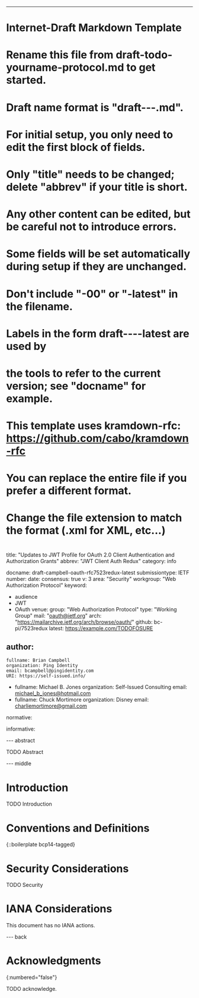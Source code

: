 ---
###
# Internet-Draft Markdown Template
#
# Rename this file from draft-todo-yourname-protocol.md to get started.
# Draft name format is "draft-<yourname>-<workgroup>-<name>.md".
#
# For initial setup, you only need to edit the first block of fields.
# Only "title" needs to be changed; delete "abbrev" if your title is short.
# Any other content can be edited, but be careful not to introduce errors.
# Some fields will be set automatically during setup if they are unchanged.
#
# Don't include "-00" or "-latest" in the filename.
# Labels in the form draft-<yourname>-<workgroup>-<name>-latest are used by
# the tools to refer to the current version; see "docname" for example.
#
# This template uses kramdown-rfc: https://github.com/cabo/kramdown-rfc
# You can replace the entire file if you prefer a different format.
# Change the file extension to match the format (.xml for XML, etc...)
#
###
title: "Updates to JWT Profile for OAuth 2.0 Client Authentication and Authorization Grants"
abbrev: "JWT Client Auth Redux"
category: info

docname: draft-campbell-oauth-rfc7523redux-latest
submissiontype: IETF
number:
date:
consensus: true
v: 3
area: "Security"
workgroup: "Web Authorization Protocol"
keyword:
 - audience
 - JWT
 - OAuth
venue:
  group: "Web Authorization Protocol"
  type: "Working Group"
  mail: "oauth@ietf.org"
  arch: "https://mailarchive.ietf.org/arch/browse/oauth/"
  github: bc-pi/7523redux
  latest: https://example.com/TODOFOSURE

author:
 -
    fullname: Brian Campbell
    organization: Ping Identity
    email: bcampbell@pingidentity.com
    URI: https://self-issued.info/
 -
    fullname: Michael B. Jones
    organization: Self-Issued Consulting
    email: michael_b_jones@hotmail.com
 -
    fullname: Chuck Mortimore
    organization: Disney
    email: charliemortimore@gmail.com

normative:

informative:


--- abstract

TODO Abstract


--- middle

# Introduction

TODO Introduction


# Conventions and Definitions

{::boilerplate bcp14-tagged}


# Security Considerations

TODO Security


# IANA Considerations

This document has no IANA actions.


--- back

# Acknowledgments
{:numbered="false"}

TODO acknowledge.
